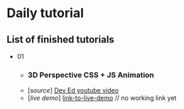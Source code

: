 # Daily tutorial

## List of finished tutorials

- 01
  - ### 3D Perspective CSS + JS Animation
  - [_source_] [Dev Ed youtube video](https://www.youtube.com/watch?v=XK7T3mY1V-w&feature=emb_rel_end&ab_channel=DevEd)
  - [_live demo_] [link-to-live-demo]() // no working link yet